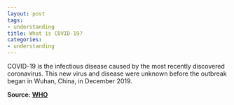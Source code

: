 ```yaml
---
layout: post
tags:
- understanding
title: What is COVID-19?
categories:
- understanding
---
```


COVID-19 is the infectious disease caused by the most recently discovered coronavirus. This new virus and disease were unknown before the outbreak began in Wuhan, China, in December 2019.


**Source: [WHO](https://www.who.int/news-room/q-a-detail/q-a-coronaviruses)**